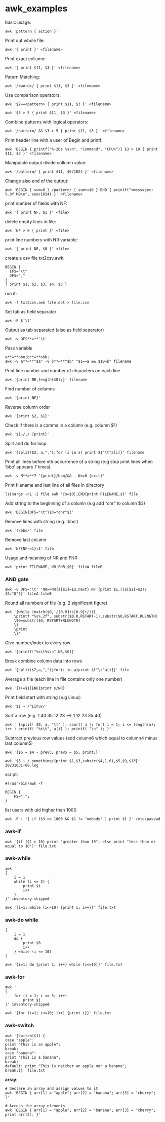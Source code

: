 # awk_examples

basic usage:

```
awk 'pattern { action }'

```

Print out whole file:

```
awk '{ print }' <filename>

```

Print exact collumn:

```
awk '{ print $11, $3 }' <filename>

```

Patern Matching:

```
awk '/<word>/ { print $11, $3 }' <filename>

```

Use comparison operators:

```
awk '$2==<pattern> { print $11, $3 }' <filename>

awk '$3 > 5 { print $11, $3 }' <filename>

```

Combine patterns with logical operators:

```
awk '/pattern/ && $3 > 5 { print $11, $3 }' <filename>

```

Print header line with a user of Begin and printf:

```
awk 'BEGIN { printf("%-26s %s\n", "Command", "CPU%")} $3 > 10 { print $11, $3 }' <filename>

```

Manipulate output divide collumn value:

```
awk '/pattern/ { print $11, $6/1024 }' <filename>

```

Change also end of the output:

```
awk 'BEGIN { sum=0 } /pattern/ { sum+=$6 } END { printf("<message>: %.0f MB\n", sum/1024) }' <filename>

```

print number of fields with NF:

```
awk '{ print NF, $1 }' <file>

```

delete empty lines in file:

```
awk 'NF > 0 { print }' <file>

```

print line numbers with NR variable:

```
awk '{ print NR, $0 }' <file>

```

create a csv file txt2csv.awk:

```
BEGIN {
  IFS="\t"
  OFS=","
}
{ print $1, $2, $3, $4, $5 }

```

run it:

```
awk -f txt2csv.awk file.dat > file.csv

```

Set tab as field separator

```
awk -F $'\t'
```

Output as tab separated (also as field separator)

```
awk -v OFS**=**'\t'
```

Pass variable

```
a**=**bbo;b**=**obb;
awk -v a**=**"$a" -v b**=**"$b" "$1==a && $10=b" filename
```

Print line number and number of characters on each line

```
awk '{print NR,length($0);}' filename
```

Find number of columns

```
awk '{print NF}'
```

Reverse column order

```
awk '{print $2, $1}'
```

Check if there is a comma in a column (e.g. column $1)

```
awk '$1~/,/ {print}'
```

Split and do for loop

```
awk '{split($2, a,",");for (i in a) print $1"\t"a[i]}' filename
```

Print all lines before nth occurrence of a string (e.g stop print lines when ‘bbo’ appears 7 times)

```
awk -v N**=**7 '{print}/bbo/&& --N<=0 {exit}'
```

Print filename and last line of all files in directory

```
ls|xargs -n1 -I file awk '{s=$0};END{print FILENAME,s}' file
```

Add string to the beginning of a column (e.g add “chr” to column $3)

```
awk 'BEGIN{OFS="\t"}$3="chr"$3'
```

Remove lines with string (e.g. ‘bbo’)

```
awk '!/bbo/' file
```

Remove last column

```
awk 'NF{NF-=1};1' file
```

Usage and meaning of NR and FNR

```
awk 'print FILENAME, NR,FNR,$0}' fileA fileB
```

### AND gate

```
awk -v OFS='\t' 'NR=FNR{a[$1]=$2;next} NF {print $1,((a[$1]=$2)? $2:"0")}' fileA fileB
```

Round all numbers of file (e.g. 2 significant figure)

```
awk '{while (match($0, /[0-9]+\[0-9]+/)){
    \printf "%s%.2f", substr($0,0,RSTART-1),substr($0,RSTART,RLENGTH)
    \$0=substr($0, RSTART+RLENGTH)
    \}
    \print
    \}'
```

Give number/index to every row

```
awk '{printf("%s\t%s\n",NR,$0)}'
```

Break combine column data into rows

```
awk '{split($2,a,",");for(i in a)print $1"\t"a[i]}' file

```

Average a file (each line in file contains only one number)

```
awk '{s+=$1}END{print s/NR}'
```

Print field start with string (e.g Linux)

```
awk '$1 ~ /^Linux/'
```

Sort a row (e.g. 1 40 35 12 23 –> 1 12 23 35 40)

```
awk ' {split( $0, a, "\t" ); asort( a ); for( i = 1; i <= length(a); i++ ) printf( "%s\t", a[i] ); printf( "\n" ); }'
```

Subtract previous row values (add column6 which equal to column4 minus last column5)

```
awk '{$6 = $4 - prev5; prev5 = $5; print;}'
```

```
awk '$5 ~ /.something/{print $1,$3,substr($4,1,6),$5,$9,$13}' 20231031-00.log
```

script:

```
#!/usr/bin/awk -f 

BEGIN {
	FS=";";
}
```

list users with uid higher than 1000:

```
awk -F : '{ if ($3 >= 1000 && $1 != "nobody" ) print $1 }' /etc/passwd
```

### awk-if

```
awk '{if ($1 > 10) print "greater than 10"; else print "less than or equal to 10"}' file.txt
```

### awk-while

```
awk '
{
    i = 1
    while (i <= 3) {
        print $i
        i++
    }
}' inventory-shipped
```

```
awk '{i=1; while (i<=10) {print i; i++}}' file.txt
```

### awk-do while

```
{
    i = 1
    do {
        print $0
        i++
    } while (i <= 10)
}
```

```
awk '{i=1; do {print i; i++} while (i<=10)}' file.txt
```

### awk-for

```
awk '
{
    for (i = 1; i <= 3; i++)
        print $i
}' inventory-shipped
```

```
awk '{for (i=1; i<=10; i++) {print i}}' file.txt
```

### awk-switch

```
awk '{switch($1) {
case "apple": 
print "This is an apple"; 
break; 
case "banana": 
print "This is a banana"; 
break; 
default: print "This is neither an apple nor a banana"; 
break;}}' file.txt
```

**array**:

```
# Declare an array and assign values to it
awk 'BEGIN { arr[1] = "apple"; arr[2] = "banana"; arr[3] = "cherry"; }'

# Access the array elements
awk 'BEGIN { arr[1] = "apple"; arr[2] = "banana"; arr[3] = "cherry"; print arr[2]; }'
```